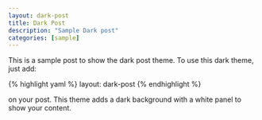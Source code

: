 ```yaml
---
layout: dark-post
title: Dark Post
description: "Sample Dark post"
categories: [sample]
---
```


This is a sample post to show the dark post theme. To use this dark theme, just add:

{% highlight yaml %}
    layout: dark-post
{% endhighlight %}

on your post. This theme adds a dark background with a white panel to show your content.
